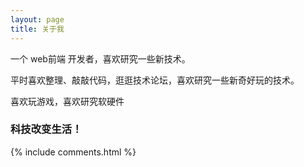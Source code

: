 ```yaml
---
layout: page
title: 关于我 
---
```


一个 web前端 开发者，喜欢研究一些新技术。
<p>
平时喜欢整理、敲敲代码，逛逛技术论坛，喜欢研究一些新奇好玩的技术。
<p>
喜欢玩游戏，喜欢研究软硬件

<p>

<h3> 科技改变生活！ </h3>  

<p>



<p>



<p>



<p> 


<p> 

<p> 

<p> 


{% include comments.html %}

